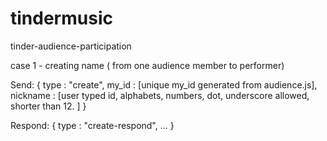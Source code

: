# tindermusic
tinder-audience-participation

case 1 - creating name ( from one audience member to performer)

Send: 
{
	type : "create", 
	my_id : [unique my_id generated from audience.js],
	nickname : [user typed id, alphabets, numbers, dot, underscore allowed, shorter than 12. ]
}

Respond: 
{
	type : "create-respond", 
	...
}
